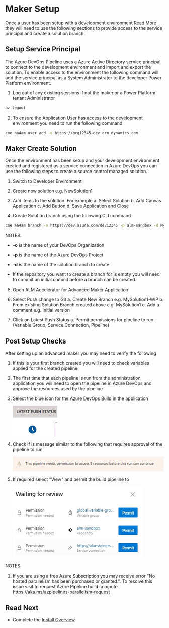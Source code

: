 # Maker Setup

Once a user has been setup with a development environment [Read More](./development-environments.md) they will need to use the following sections to provide access to the service principal and create a solution branch.

## Setup Service Principal

The Azure DevOps Pipeline uses a Azure Active Directory service principal to connect to the development environment and import and export the solution. To enable access to the environment the following command will add the service principal as a System Administrator to the developer Power Platform environment.

1. Log out of any existing sessions if not the maker or a Power Platform tenant Administrator

```bash
az logout

```

2. To ensure the Application User has access to the development environment you need to run the following command

```bash
coe aa4am user add -e https://org12345-dev.crm.dynamics.com

```

## Maker Create Solution

Once the environment has been setup and your development environment created and registered as a service connection in Azure DevOps you can use the following steps to create a source control managed solution.

1. Switch to Developer Environment

2. Create new solution e.g. NewSolution1

3. Add items to the solution. For example
   a. Select Solution
   b. Add Canvas Application
   c. Add Button
   d. Save Application and Close

4. Create Solution branch using the following CLI command

```bash
coe aa4am branch -o https://dev.azure.com/dev12345 -p alm-sandbox -d MySolution1

```

NOTES:
  - **-o** is the name of your DevOps Organization

  - **-p** is the name of the Azure DevOps Project

  - **-d** is the name of the solution branch to create

  - If the repository you want to create a branch for is empty you will need to commit an initial commit before a branch can be created.

5. Open ALM Accelerator for Advanced Maker Application

6. Select Push change to Git
   a. Create New Branch e.g. MySolution1-WIP
   b. From existing Solution Branch created above e.g. MySolution1
   c. Add a comment e.g. Initial version

7. Click on Latest Push Status 
   a. Permit permissions for pipeline to run (Variable Group, Service Connection, Pipeline)

## Post Setup Checks

After setting up an advanced maker you may need to verify the following

1. If this is your first branch created you will need to check variables applied for the created pipeline

2. The first time that each pipeline is run from the administration application you will need to open the pipeline in Azure DevOps and approve the resources used by the pipeline.

3. Select the blue icon for the Azure DevOps Build in the application

   ![Latest Push Status](../images/latest-push-status.jpg)

4. Check if is message similar to the following that requires approval of the pipeline to run

   ![Azure DevOps Permissions](../images/devops-pipeline-permissions.jpg)

5. If required select "View" and permit the build pipeline to

   ![Azure DevOps Permit](../images/devops-pipeline-permit.jpg)

NOTES:
1. If you are using a free Azure Subscription you may receive error "No hosted parallelism has been purchased or granted.". To resolve this issue visit to request Azure Pipeline build compute https://aka.ms/azpipelines-parallelism-request

## Read Next

- Complete the [Install Overview](./readme.md#install-overview)